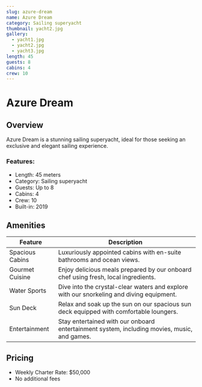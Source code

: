 ```yaml
---
slug: azure-dream
name: Azure Dream
category: Sailing superyacht
thumbnail: yacht2.jpg
gallery:
  - yacht1.jpg
  - yacht2.jpg
  - yacht3.jpg
length: 45
guests: 8
cabins: 4
crew: 10
---
```


# Azure Dream

## Overview

Azure Dream is a stunning sailing superyacht, ideal for those seeking an exclusive and elegant sailing experience.

### Features:

* Length: 45 meters
* Category: Sailing superyacht
* Guests: Up to 8
* Cabins: 4
* Crew: 10
* Built-in: 2019

## Amenities

| Feature         | Description                                                                                 |
| --------------- | ------------------------------------------------------------------------------------------- |
| Spacious Cabins | Luxuriously appointed cabins with en-suite bathrooms and ocean views.                       |
| Gourmet Cuisine | Enjoy delicious meals prepared by our onboard chef using fresh, local ingredients.          |
| Water Sports    | Dive into the crystal-clear waters and explore with our snorkeling and diving equipment.    |
| Sun Deck        | Relax and soak up the sun on our spacious sun deck equipped with comfortable loungers.      |
| Entertainment   | Stay entertained with our onboard entertainment system, including movies, music, and games. |

## Pricing

* Weekly Charter Rate: $50,000
* No additional fees
